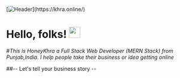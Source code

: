 [![Header](https://i.ibb.co/fqc2MP3/Screenshot-2022-01-17-185758.png"Header")](https://khra.online/)

# Hello, folks! <img src="https://raw.githubusercontent.com/MartinHeinz/MartinHeinz/master/wave.gif" width="30px">

#_This is HoneyKhra a Full Stack Web Developer (MERN Stack) from Punjab,India.
I help people take their business or idea getting online_

##-- Let's tell your business story --
